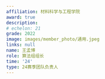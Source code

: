 ```yaml
---
affiliation: 材料科学与工程学院
award: true
description: 
# echelon: 21
grade: 2022
image: images/member_photo/通用.jpeg
links: null
name: 王孟博
role: 算法组组长
time: '24'
type: 24赛季团队负责人
---
```


